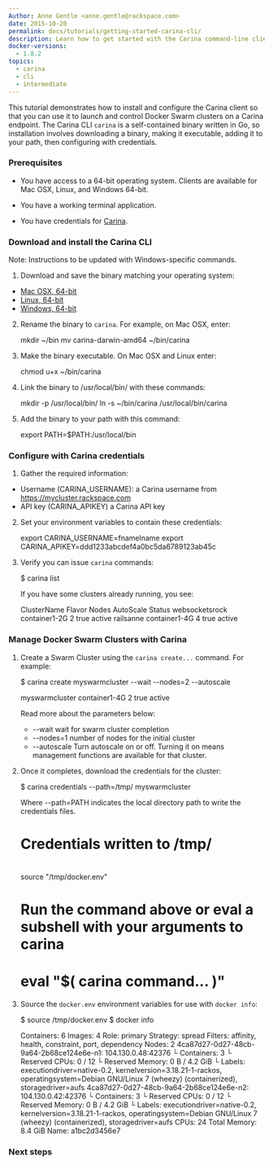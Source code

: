 ```yaml
---
Author: Anne Gentle <anne.gentle@rackspace.com>
date: 2015-10-20
permalink: docs/tutorials/getting-started-carina-cli/
description: Learn how to get started with the Carina command-line client (CLI) by installing, configuring, and performing commands
docker-versions:
  - 1.8.2
topics:
  - carina
  - cli
  - intermediate
---
```


This tutorial demonstrates how to install and configure the Carina client so that you can use it to launch and control Docker Swarm clusters on a Carina endpoint. The Carina CLI ``carina`` is a self-contained binary written in Go, so installation involves downloading a binary, making it executable, adding it to your path, then configuring with credentials.

### Prerequisites

* You have access to a 64-bit operating system. Clients are available for Mac OSX, Linux, and Windows 64-bit.

* You have a working terminal application.

* You have credentials for [Carina](https://mycluster.rackspace.com).

### Download and install the Carina CLI

Note: Instructions to be updated with Windows-specific commands. 

1. Download and save the binary matching your operating system:

* [Mac OSX, 64-bit](https://github.com/rackerlabs/carina/releases/download/0.3.1/carina-darwin-amd64)
* [Linux, 64-bit](https://github.com/rackerlabs/carina/releases/download/0.3.1/carina-linux-amd64)
* [Windows, 64-bit](https://github.com/rackerlabs/carina/releases/download/0.3.1/carina.exe)

2. Rename the binary to `carina`. For example, on Mac OSX, enter:

   mkdir ~/bin
   mv carina-darwin-amd64 ~/bin/carina

3. Make the binary executable. On Mac OSX and Linux enter:

    chmod u+x ~/bin/carina

3. Link the binary to /usr/local/bin/ with these commands:

   mkdir -p /usr/local/bin/
   ln -s ~/bin/carina /usr/local/bin/carina 

4. Add the binary to your path with this command:

    export PATH=$PATH:/usr/local/bin

### Configure with Carina credentials

1. Gather the required information:

* Username (CARINA_USERNAME): a Carina username from https://mycluster.rackspace.com
* API key (CARINA_APIKEY) a Carina API key

2. Set your environment variables to contain these credentials:

   export CARINA_USERNAME=fnamelname
   export CARINA_APIKEY=ddd1233abcdef4a0bc5da6789123ab45c

3. Verify you can issue `carina` commands:

   $ carina list

   If you have some clusters already running, you see:

   ClusterName       Flavor           Nodes    AutoScale    Status
   websocketsrock    container1-2G    2        true         active
   railsanne         container1-4G    4        true         active

### Manage Docker Swarm Clusters with Carina

1. Create a Swarm Cluster using the `carina create...` command. For example:

   $ carina create myswarmcluster --wait --nodes=2 --autoscale
   
   myswarmcluster    container1-4G    2    true    active
   
   Read more about the parameters below:
   * --wait       wait for swarm cluster completion
   * --nodes=1    number of nodes for the initial cluster
   * --autoscale  Turn autoscale on or off. Turning it on means management functions are available for that cluster.

2. Once it completes, download the credentials for the cluster:

   $ carina credentials --path=/tmp/ myswarmcluster

   Where --path=PATH indicates the local directory path to write the credentials files.

   #
   # Credentials written to /tmp/
   #
   source "/tmp/docker.env"
   # Run the command above or eval a subshell with your arguments to carina
   #   eval "$( carina command... )"

3. Source the `docker.env` environment variables for use with `docker info`:

   $ source /tmp/docker.env
   $ docker info

   Containers: 6
   Images: 4
   Role: primary
   Strategy: spread
   Filters: affinity, health, constraint, port, dependency
   Nodes: 2
    4ca87d27-0d27-48cb-9a64-2b68ce124e6e-n1: 104.130.0.48:42376
     └ Containers: 3
     └ Reserved CPUs: 0 / 12
     └ Reserved Memory: 0 B / 4.2 GiB
     └ Labels: executiondriver=native-0.2, kernelversion=3.18.21-1-rackos, operatingsystem=Debian GNU/Linux 7 (wheezy) (containerized), storagedriver=aufs
    4ca87d27-0d27-48cb-9a64-2b68ce124e6e-n2: 104.130.0.42:42376
     └ Containers: 3
     └ Reserved CPUs: 0 / 12
     └ Reserved Memory: 0 B / 4.2 GiB
     └ Labels: executiondriver=native-0.2, kernelversion=3.18.21-1-rackos, operatingsystem=Debian GNU/Linux 7 (wheezy) (containerized), storagedriver=aufs
   CPUs: 24
   Total Memory: 8.4 GiB
   Name: a1bc2d3456e7

### Next steps
